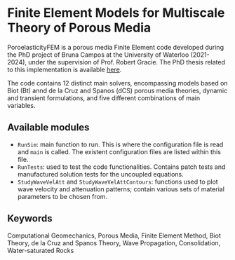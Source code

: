 # Finite Element Models for Multiscale Theory of Porous Media

PoroelasticityFEM is a porous media Finite Element code developed during the PhD project of Bruna Campos at the University of Waterloo (2021-2024), under the supervision of Prof. Robert Gracie.
The PhD thesis related to this implementation is available [here](https://hdl.handle.net/10012/21213).

The code contains 12 distinct main solvers, encompassing models based on Biot (Bt) annd de la Cruz and Spanos (dCS) porous media theories, dynamic and transient formulations, and five different combinations of main variables.

## Available modules

- `RunSim`: main function to run. This is where the configuration file is read and `main` is called. The existent configuration files are listed within this file.
- `RunTests`: used to test the code functionalities. Contains patch tests and manufactured solution tests for the uncoupled equations.
- `StudyWaveVelAtt` and `StudyWaveVelAttContours`: functions used to plot wave velocity and attenuation patterns; contain various sets of material parameters to be chosen from. 


## Keywords 
Computational Geomechanics, Porous Media, Finite Element Method, Biot Theory, de la Cruz and Spanos Theory, Wave Propagation, Consolidation, Water-saturated Rocks
